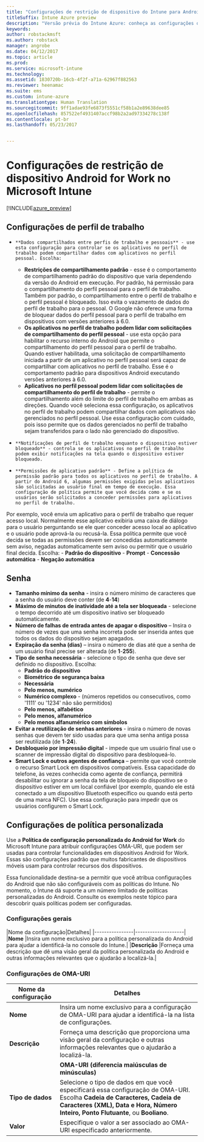 ```yaml
---
title: "Configurações de restrição de dispositivo do Intune para Android for Work | Microsoft Docs"
titleSuffix: Intune Azure preview
description: "Versão prévia do Intune Azure: conheça as configurações do Intune que você pode usar para controlar as configurações do dispositivo e as funcionalidades dos dispositivos Android for Work."
keywords: 
author: robstackmsft
ms.author: robstack
manager: angrobe
ms.date: 04/12/2017
ms.topic: article
ms.prod: 
ms.service: microsoft-intune
ms.technology: 
ms.assetid: 1830720b-16cb-4f2f-a71a-62967f882563
ms.reviewer: heenamac
ms.suite: ems
ms.custom: intune-azure
ms.translationtype: Human Translation
ms.sourcegitcommit: 9ff1adae93fe6873f5551cf58b1a2e89638dee85
ms.openlocfilehash: 857522ef4931407accf98b2a2ad97334278c138f
ms.contentlocale: pt-br
ms.lasthandoff: 05/23/2017


---
```


# <a name="android-for-work-device-restriction-settings-in-microsoft-intune"></a>Configurações de restrição de dispositivo Android for Work no Microsoft Intune

[!INCLUDE[azure_preview](./includes/azure_preview.md)]

## <a name="work-profile-settings"></a>Configurações de perfil de trabalho
-     **Dados compartilhados entre perfis de trabalho e pessoais** - use esta configuração para controlar se os aplicativos no perfil de trabalho podem compartilhar dados com aplicativos no perfil pessoal. Escolha:
    - **Restrições de compartilhamento padrão** - esse é o comportamento de compartilhamento padrão do dispositivo que varia dependendo da versão do Android em execução. Por padrão, há permissão para o compartilhamento do perfil pessoal para o perfil de trabalho. Também por padrão, o compartilhamento entre o perfil de trabalho e o perfil pessoal é bloqueado. Isso evita o vazamento de dados do perfil de trabalho para o pessoal. O Google não oferece uma forma de bloquear dados do perfil pessoal para o perfil de trabalho em dispositivos com versões anteriores à 6.0.  
    - **Os aplicativos no perfil de trabalho podem lidar com solicitações de compartilhamento do perfil pessoal** - use esta opção para habilitar o recurso interno do Android que permite o compartilhamento do perfil pessoal para o perfil de trabalho. Quando estiver habilitada, uma solicitação de compartilhamento iniciada a partir de um aplicativo no perfil pessoal será capaz de compartilhar com aplicativos no perfil de trabalho. Esse é o comportamento padrão para dispositivos Android executando versões anteriores à 6.0.
    - **Aplicativos no perfil pessoal podem lidar com solicitações de compartilhamento do perfil de trabalho** - permite o compartilhamento além do limite do perfil de trabalho em ambas as direções. Quando você seleciona essa configuração, os aplicativos no perfil de trabalho podem compartilhar dados com aplicativos não gerenciados no perfil pessoal.  Use essa configuração com cuidado, pois isso permite que os dados gerenciados no perfil de trabalho sejam transferidos para o lado não gerenciado do dispositivo.


-     **Notificações de perfil de trabalho enquanto o dispositivo estiver bloqueado** - controla se os aplicativos no perfil de trabalho podem exibir notificações na tela quando o dispositivo estiver bloqueado.
-     **Permissões de aplicativo padrão** - Define a política de permissão padrão para todos os aplicativos no perfil de trabalho. A partir do Android 6, algumas permissões exigidas pelos aplicativos são solicitadas ao usuário final em tempo de execução. Essa configuração de política permite que você decida como e se os usuários serão solicitados a conceder permissões para aplicativos no perfil de trabalho.
Por exemplo, você envia um aplicativo para o perfil de trabalho que requer acesso local. Normalmente esse aplicativo exibiria uma caixa de diálogo para o usuário perguntando se ele quer conceder acesso local ao aplicativo e o usuário pode aprová-la ou recusá-la. Essa política permite que você decida se todas as permissões devem ser concedidas automaticamente sem aviso, negadas automaticamente sem aviso ou permitir que o usuário final decida. Escolha:
    -     **Padrão do dispositivo**
    -     **Prompt**
    -     **Concessão automática**
    -     **Negação automática**

## <a name="password"></a>Senha

- **Tamanho mínimo da senha** - insira o número mínimo de caracteres que a senha do usuário deve conter (de **4**-**14**)
- **Máximo de minutos de inatividade até a tela ser bloqueada** - selecione o tempo decorrido até um dispositivo inativo ser bloqueado automaticamente.
- **Número de falhas de entrada antes de apagar o dispositivo** – Insira o número de vezes que uma senha incorreta pode ser inserida antes que todos os dados do dispositivo sejam apagados.
- **Expiração da senha (dias)** – insira o número de dias até que a senha de um usuário final precise ser alterada (de **1**-**255**).
- **Tipo de senha necessária** - selecione o tipo de senha que deve ser definido no dispositivo. Escolha:
    - **Padrão do dispositivo**
    - **Biométrico de segurança baixa**
    - **Necessária**
    - **Pelo menos, numérico**
    - **Numérico complexo** - (números repetidos ou consecutivos, como '1111' ou '1234' não são permitidos)
    - **Pelo menos, alfabético**
    - **Pelo menos, alfanumérico**
    - **Pelo menos alfanumérico com símbolos**
- **Evitar a reutilização de senhas anteriores** - insira o número de novas senhas que devem ter sido usadas para que uma senha antiga possa ser reutilizada (de **1**-**24**).
- **Desbloqueio por impressão digital** - impede que um usuário final use o scanner de impressão digital do dispositivo para desbloqueá-lo.
- **Smart Lock e outros agentes de confiança** – permite que você controle o recurso Smart Lock em dispositivos compatíveis. Essa capacidade do telefone, às vezes conhecida como agente de confiança, permitirá desabilitar ou ignorar a senha da tela de bloqueio do dispositivo se o dispositivo estiver em um local confiável (por exemplo, quando ele está conectado a um dispositivo Bluetooth específico ou quando está perto de uma marca NFC). Use essa configuração para impedir que os usuários configurem o Smart Lock.

## <a name="custom-policy-settings"></a>Configurações de política personalizada
Use a **Política de configuração personalizada do Android for Work** do Microsoft Intune para atribuir configurações OMA-URI, que podem ser usadas para controlar funcionalidades em dispositivos Android for Work. Essas são configurações padrão que muitos fabricantes de dispositivos móveis usam para controlar recursos dos dispositivos.

Essa funcionalidade destina-se a permitir que você atribua configurações do Android que não são configuráveis com as políticas do Intune.
No momento, o Intune dá suporte a um número limitado de políticas personalizadas do Android. Consulte os exemplos neste tópico para descobrir quais políticas podem ser configuradas.

### <a name="general-settings"></a>Configurações gerais

|Nome da configuração|Detalhes|
    |----------------|--------------------|
    |**Nome** |Insira um nome exclusivo para a política personalizada do Android para ajudar a identificá-la no console do Intune.|
    |**Descrição** |Forneça uma descrição que dê uma visão geral da política personalizada do Android e outras informações relevantes que o ajudarão a localizá-la.|

### <a name="oma-uri-settings"></a>Configurações de OMA-URI

  |Nome da configuração|Detalhes|
  |--------|--------------------|
  |**Nome** |Insira um nome exclusivo para a configuração de OMA-URI para ajudar a identificá-la na lista de configurações.|
  |**Descrição** |Forneça uma descrição que proporciona uma visão geral da configuração e outras informações relevantes que o ajudarão a localizá-la.|
    |**OMA-URI (diferencia maiúsculas de minúsculas)** |Especifique o OMA-URI para o qual você deseja fornecer uma configuração.|
  |**Tipo de dados** |Selecione o tipo de dados em que você especificará essa configuração de OMA-URI. Escolha **Cadeia de Caracteres, Cadeia de Caracteres (XML), Data e Hora, Número Inteiro, Ponto Flutuante**, ou **Booliano**.|
  |**Valor** |Especifique o valor a ser associado ao OMA-URI especificado anteriormente.|

